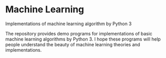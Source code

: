 # Machine Learning
Implementations of machine learning algorithm by Python 3

The repository provides demo programs for implementations of basic machine learning algorithms by Python 3. I hope these programs will help people understand the beauty of machine learning theories and implementations.

